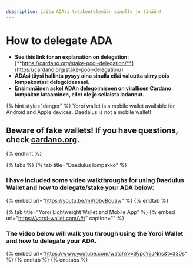 ```yaml
---
description: Laita ADAsi työskentelemään sinulle jo tänään!
---
```


# How to delegate ADA

* **See this link for an explanation on delegation:**  [**https://cardano.org/stake-pool-delegation/**](https://cardano.org/stake-pool-delegation/)
* **ADAsi täysi hallinta pysyy aina sinulla eikä valuutta siirry pois lompakostasi delegoidessasi.**
* **Ensimmäinen askel ADAn delegoimiseen on virallisen Cardano lompakon lataaminen, ellet ole jo sellaista ladannut.**

{% hint style="danger" %}
Yoroi wallet is a mobile wallet available for Android and Apple devices. Daedalus is not a mobile wallet!

## Beware of fake wallets! If you have questions, check [cardano.org](https://cardano.org/stake-pool-delegation#wallets).
{% endhint %}

{% tabs %}
{% tab title="Daedulus lompakko" %}
### I have included some video walkthroughs for using Daedulus Wallet and how to delegate/stake your ADA below:

{% embed url="https://youtu.be/mVr0bvBouaw" %}
{% endtab %}

{% tab title="Yoroi Lightweight Wallet and Mobile App" %}
{% embed url="https://yoroi-wallet.com/\#/" caption="" %}

### The video below will walk you through using the Yoroi Wallet and how to delegate your ADA.

{% embed url="https://www.youtube.com/watch?v=3ypcYjjJNns&t=330s" %}
{% endtab %}
{% endtabs %}

